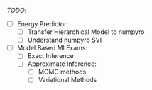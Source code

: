*TODO*:
- [ ] Energy Predictor:
    - [ ] Transfer Hierarchical Model to numpyro
    - [ ] Understand numpyro SVI

- [ ] Model Based Ml Exams:
    - [ ] Exact Inference
    - [ ] Approximate Inference:
        - [ ] MCMC methods
        - [ ] Variational Methods
